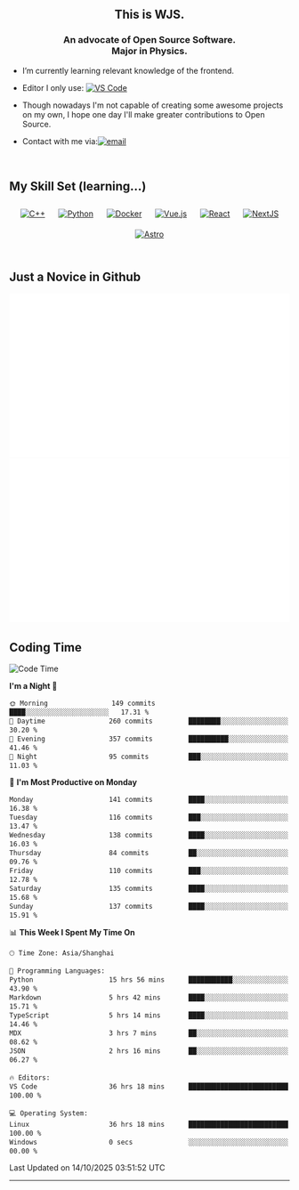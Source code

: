 ## <div align="center">This is WJS.</div>  
  

### <div align="center">An advocate of Open Source Software.<br>Major in Physics.</div>  
  

- I’m currently learning relevant knowledge of the frontend.  
  

- Editor I only use: [![VS Code](https://img.shields.io/badge/-VS%20Code-007ACC?style=plastic&logo=visual-studio-code)](https://code.visualstudio.com/)  
  

- Though nowadays I'm not capable of creating some awesome projects on my own, I hope one day I'll make greater contributions to Open Source.  
  

- Contact with me via:[![email](https://img.shields.io/badge/My-e--mail-red)](mailto:wjs@wjsphy.top)  
  

<br/>  


## My Skill Set (learning...)
<div align="center">  
<a href="https://www.cplusplus.com/" target="_blank"><img style="margin: 10px" src="https://profilinator.rishav.dev/skills-assets/cplusplus-original.svg" alt="C++" height="50" /></a>  
<a href="https://www.python.org/" target="_blank"><img style="margin: 10px" src="https://profilinator.rishav.dev/skills-assets/python-original.svg" alt="Python" height="50" /></a>  
<a href="https://www.docker.com/" target="_blank"><img style="margin: 10px" src="https://profilinator.rishav.dev/skills-assets/docker-original-wordmark.svg" alt="Docker" height="50" /></a>  
<a href="https://vuejs.org/" target="_blank"><img style="margin: 10px" src="https://profilinator.rishav.dev/skills-assets/vuejs-original-wordmark.svg" alt="Vue.js" height="50" /></a>  
<a href="https://reactjs.org/" target="_blank"><img style="margin: 10px" src="https://profilinator.rishav.dev/skills-assets/react-original-wordmark.svg" alt="React" height="50" /></a>  
<a href="https://nextjs.org/" target="_blank"><img style="margin: 10px" src="https://profilinator.rishav.dev/skills-assets/nextjs.png" alt="NextJS" height="50" /></a>  
<a href="https://www.astro.build/" target="_blank"><img style="margin: 10px" src="https://profilinator.rishav.dev/skills-assets/astro.svg" alt="Astro" height="50" /></a>   
</div>

<br/>  


## Just a Novice in Github  
![](https://raw.githubusercontent.com/wjsoj/github-stats-transparent/output/generated/overview.svg)
![](https://raw.githubusercontent.com/wjsoj/github-stats-transparent/output/generated/languages.svg)

## Coding Time

<!--START_SECTION:waka-->
![Code Time](http://img.shields.io/badge/Code%20Time-1%2C455%20hrs%2050%20mins-blue)

**I'm a Night 🦉** 

```text
🌞 Morning                149 commits         ████░░░░░░░░░░░░░░░░░░░░░   17.31 % 
🌆 Daytime                260 commits         ████████░░░░░░░░░░░░░░░░░   30.20 % 
🌃 Evening                357 commits         ██████████░░░░░░░░░░░░░░░   41.46 % 
🌙 Night                  95 commits          ███░░░░░░░░░░░░░░░░░░░░░░   11.03 % 
```
📅 **I'm Most Productive on Monday** 

```text
Monday                   141 commits         ████░░░░░░░░░░░░░░░░░░░░░   16.38 % 
Tuesday                  116 commits         ███░░░░░░░░░░░░░░░░░░░░░░   13.47 % 
Wednesday                138 commits         ████░░░░░░░░░░░░░░░░░░░░░   16.03 % 
Thursday                 84 commits          ██░░░░░░░░░░░░░░░░░░░░░░░   09.76 % 
Friday                   110 commits         ███░░░░░░░░░░░░░░░░░░░░░░   12.78 % 
Saturday                 135 commits         ████░░░░░░░░░░░░░░░░░░░░░   15.68 % 
Sunday                   137 commits         ████░░░░░░░░░░░░░░░░░░░░░   15.91 % 
```


📊 **This Week I Spent My Time On** 

```text
🕑︎ Time Zone: Asia/Shanghai

💬 Programming Languages: 
Python                   15 hrs 56 mins      ███████████░░░░░░░░░░░░░░   43.90 % 
Markdown                 5 hrs 42 mins       ████░░░░░░░░░░░░░░░░░░░░░   15.71 % 
TypeScript               5 hrs 14 mins       ████░░░░░░░░░░░░░░░░░░░░░   14.46 % 
MDX                      3 hrs 7 mins        ██░░░░░░░░░░░░░░░░░░░░░░░   08.62 % 
JSON                     2 hrs 16 mins       ██░░░░░░░░░░░░░░░░░░░░░░░   06.27 % 

🔥 Editors: 
VS Code                  36 hrs 18 mins      █████████████████████████   100.00 % 

💻 Operating System: 
Linux                    36 hrs 18 mins      █████████████████████████   100.00 % 
Windows                  0 secs              ░░░░░░░░░░░░░░░░░░░░░░░░░   00.00 % 
```


 Last Updated on 14/10/2025 03:51:52 UTC
<!--END_SECTION:waka-->

----

<!--
**wjsoj/wjsoj** is a ✨ _special_ ✨ repository because its `README.md` (this file) appears on your GitHub profile.

Here are some ideas to get you started:

- 🔭 I’m currently working on ...
- 🌱 I’m currently learning ...
- 👯 I’m looking to collaborate on ...
- 🤔 I’m looking for help with ...
- 💬 Ask me about ...
- 📫 How to reach me: ...
- 😄 Pronouns: ...
- ⚡ Fun fact: ...
-->
